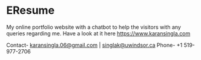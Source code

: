 # EResume
My online portfolio website with a chatbot to help the visitors with any queries regarding me.
Have a look at it here https://www.karansingla.com

Contact- karansingla.06@gmail.com | singlak@uwindsor.ca
Phone- +1 519-977-2706
